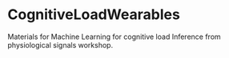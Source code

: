 # CognitiveLoadWearables
Materials for  Machine Learning for cognitive load Inference from physiological signals workshop. 
